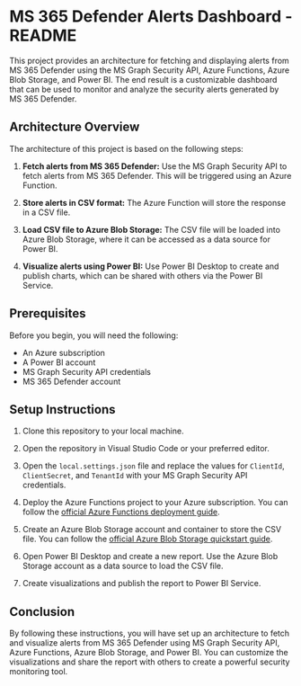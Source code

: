 
# MS 365 Defender Alerts Dashboard - README

This project provides an architecture for fetching and displaying alerts from MS 365 Defender using the MS Graph Security API, Azure Functions, Azure Blob Storage, and Power BI. The end result is a customizable dashboard that can be used to monitor and analyze the security alerts generated by MS 365 Defender.

## Architecture Overview

The architecture of this project is based on the following steps:

1.  **Fetch alerts from MS 365 Defender:** Use the MS Graph Security API to fetch alerts from MS 365 Defender. This will be triggered using an Azure Function.
    
2.  **Store alerts in CSV format:** The Azure Function will store the response in a CSV file.
    
3.  **Load CSV file to Azure Blob Storage:** The CSV file will be loaded into Azure Blob Storage, where it can be accessed as a data source for Power BI.
    
4.  **Visualize alerts using Power BI:** Use Power BI Desktop to create and publish charts, which can be shared with others via the Power BI Service.
    

## Prerequisites

Before you begin, you will need the following:

-   An Azure subscription
-   A Power BI account
-   MS Graph Security API credentials
-   MS 365 Defender account

## Setup Instructions

1.  Clone this repository to your local machine.
    
2.  Open the repository in Visual Studio Code or your preferred editor.
    
3.  Open the `local.settings.json` file and replace the values for `ClientId`, `ClientSecret`, and `TenantId` with your MS Graph Security API credentials.
    
4.  Deploy the Azure Functions project to your Azure subscription. You can follow the [official Azure Functions deployment guide](https://docs.microsoft.com/en-us/azure/azure-functions/functions-create-first-function-vs-code?pivots=programming-language-csharp).
    
5.  Create an Azure Blob Storage account and container to store the CSV file. You can follow the [official Azure Blob Storage quickstart guide](https://docs.microsoft.com/en-us/azure/storage/blobs/storage-quickstart-blobs-portal).
    
6.  Open Power BI Desktop and create a new report. Use the Azure Blob Storage account as a data source to load the CSV file.
    
7.  Create visualizations and publish the report to Power BI Service.
    

## Conclusion

By following these instructions, you will have set up an architecture to fetch and visualize alerts from MS 365 Defender using MS Graph Security API, Azure Functions, Azure Blob Storage, and Power BI. You can customize the visualizations and share the report with others to create a powerful security monitoring tool.
